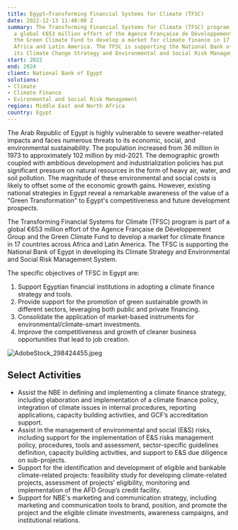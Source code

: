 ```yaml
---
title: Egypt—Transforming Financial Systems for Climate (TFSC)
date: 2022-12-13 11:48:00 Z
summary: The Transforming Financial Systems for Climate (TFSC) program is part of
  a global €653 million effort of the Agence Française de Développement Group and
  the Green Climate Fund to develop a market for climate finance in 17 countries across
  Africa and Latin America. The TFSC is supporting the National Bank of Egypt in developing
  its Climate Change Strategy and Environmental and Social Risk Management System.
start: 2022
end: 2024
client: National Bank of Egypt
solutions:
- Climate
- Climate Finance
- Evironmental and Social Risk Management
regions: Middle East and North Africa
country: Egypt
---
```


The Arab Republic of Egypt is highly vulnerable to severe weather-related impacts and faces numerous threats to its economic, social, and environmental sustainability. The population increased from 36 million in 1973 to approximately 102 million by mid-2021. The demographic growth coupled with ambitious development and industrialization policies has put significant pressure on natural resources in the form of heavy air, water, and soil pollution. The magnitude of these environmental and social costs is likely to offset some of the economic growth gains. However, existing national strategies in Egypt reveal a remarkable awareness of the value of a "Green Transformation" to Egypt's competitiveness and future development prospects. 

The Transforming Financial Systems for Climate (TFSC) program is part of a global €653 million effort of the Agence Française de Développement Group and the Green Climate Fund to develop a market for climate finance in 17 countries across Africa and Latin America. The TFSC is supporting the National Bank of Egypt in developing its Climate Strategy and Environmental and Social Risk Management System. 

The specific objectives of TFSC in Egypt are:

1. Support Egyptian financial institutions in adopting a climate finance strategy and tools.
2. Provide support for the promotion of green sustainable growth in different sectors, leveraging both public and private financing.
3. Consolidate the application of market-based instruments for environmental/climate-smart investments.
4. Improve the competitiveness and growth of cleaner business opportunities that lead to job creation.

![AdobeStock_298424455.jpeg](/uploads/AdobeStock_298424455.jpeg)

## Select Activities

* Assist the NBE in defining and implementing a climate finance strategy, including elaboration and implementation of a climate finance policy, integration of climate issues in internal procedures, reporting applications, capacity building activities, and GCF’s accreditation support.
* Assist in the management of environmental and social (E&S) risks, including support for the implementation of E&S risks management policy, procedures, tools and assessment, sector-specific guidelines definition, capacity building activities, and support to E&S due diligence on sub-projects.
* Support for the identification and development of eligible and bankable climate-related projects: feasibility study for developing climate-related projects, assessment of projects’ eligibility, monitoring and implementation of the AFD Group’s credit facility.
* Support for NBE's marketing and communication strategy, including marketing and communication tools to brand, position, and promote the project and the eligible climate investments, awareness campaigns, and institutional relations.